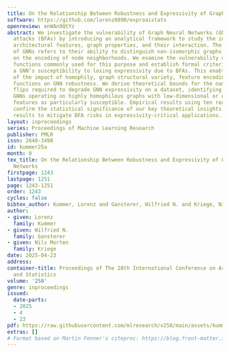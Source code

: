 ```yaml
---
title: On the Relationship Between Robustness and Expressivity of Graph Neural Networks
software: https://github.com/lorenz0890/exproaistats
openreview: enWAn9QtYz
abstract: We investigate the vulnerability of Graph Neural Networks (GNNs) to bit-flip
  attacks (BFAs) by introducing an analytical framework to study the influence of
  architectural features, graph properties, and their interaction. The expressivity
  of GNNs refers to their ability to distinguish non-isomorphic graphs and depends
  on the encoding of node neighborhoods. We examine the vulnerability of neural multiset
  functions commonly used for this purpose and establish formal criteria to characterize
  a GNN’s susceptibility to losing expressivity due to BFAs. This enables an analysis
  of the impact of homophily, graph structural variety, feature encoding, and activation
  functions on GNN robustness. We derive theoretical bounds for the number of bit
  flips required to degrade GNN expressivity on a dataset, identifying ReLU-activated
  GNNs operating on highly homophilous graphs with low-dimensional or one-hot encoded
  features as particularly susceptible. Empirical results using ten real-world datasets
  confirm the statistical significance of our key theoretical insights and offer actionable
  results to mitigate BFA risks in expressivity-critical applications.
layout: inproceedings
series: Proceedings of Machine Learning Research
publisher: PMLR
issn: 2640-3498
id: kummer25a
month: 0
tex_title: On the Relationship Between Robustness and Expressivity of Graph Neural
  Networks
firstpage: 1243
lastpage: 1251
page: 1243-1251
order: 1243
cycles: false
bibtex_author: Kummer, Lorenz and Gansterer, Wilfried N. and Kriege, Nils Morten
author:
- given: Lorenz
  family: Kummer
- given: Wilfried N.
  family: Gansterer
- given: Nils Morten
  family: Kriege
date: 2025-04-23
address:
container-title: Proceedings of The 28th International Conference on Artificial Intelligence
  and Statistics
volume: '258'
genre: inproceedings
issued:
  date-parts:
  - 2025
  - 4
  - 23
pdf: https://raw.githubusercontent.com/mlresearch/v258/main/assets/kummer25a/kummer25a.pdf
extras: []
# Format based on Martin Fenner's citeproc: https://blog.front-matter.io/posts/citeproc-yaml-for-bibliographies/
---
```

